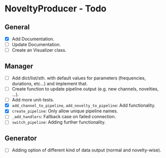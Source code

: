 # NoveltyProducer - Todo

## General

- [x] Add Documentation.
- [ ] Update Documentation.
- [ ] Create an Visualizer class.

## Manager

- [ ] Add dict/list/sth. with default values for parameters (frequencies, durations, etc...) and implement that.
- [ ] Create function to update pipeline output (e.g. new channels, novelties, ...).
- [ ] Add more unit-tests.
- [x] `add_channel_to_pipeline`, `add_novelty_to_pipeline`: Add functionality.
- [x] `create_pipeline`: Only allow unique pipeline names.
- [ ] `_add_handlers`: Fallback case on failed connection.
- [ ] `switch_pipeline`: Adding further functionality.
    
## Generator

- [ ] Adding option of different kind of data output (normal and novelty-wise).
